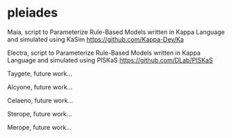 # pleiades

Maia, script to Parameterize Rule-Based Models written in Kappa Language and simulated using KaSim https://github.com/Kappa-Dev/Ka

Electra, script to Parameterize Rule-Based Models written in Kappa Language and simulated using PISKaS https://github.com/DLab/PISKaS

Taygete, future work...

Alcyone, future work...

Celaeno, future work...

Sterope, future work...

Merope, future work...
